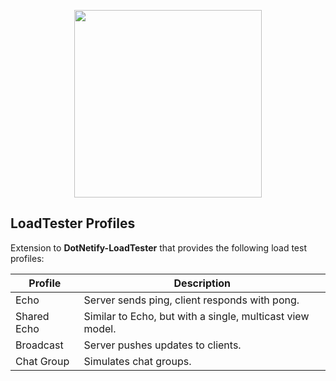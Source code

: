 <p align="center"><img width="300px" src="http://dotnetify.net/content/images/dotnetify-logo.png"></p>

<!--[![NuGet version](https://badge.fury.io/nu/DotNetify.Pulse.svg)](https://badge.fury.io/nu/DotNetify.Pulse)-->

## LoadTester Profiles

Extension to __DotNetify-LoadTester__ that provides the following load test profiles:

| Profile   | Description |
| ------------- | ------------- |
| Echo      | Server sends ping, client responds with pong.   |
| Shared Echo  | Similar to Echo, but with a single, multicast view model. |
| Broadcast | Server pushes updates to clients. |
| Chat Group | Simulates chat groups. |


